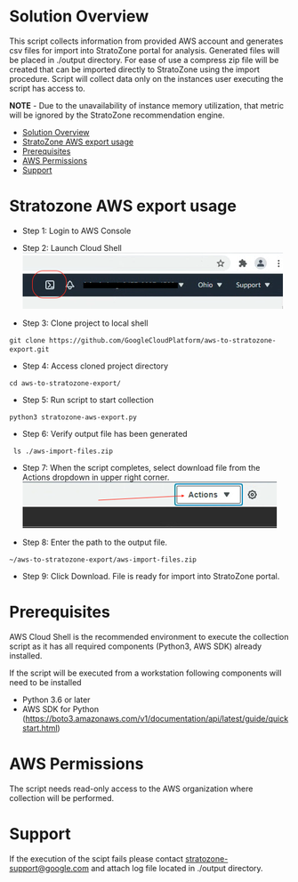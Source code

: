 <!--
Copyright 2021 Google LLC

Licensed under the Apache License, Version 2.0 (the "License");
you may not use this file except in compliance with the License.
You may obtain a copy of the License at

     https://www.apache.org/licenses/LICENSE-2.0

Unless required by applicable law or agreed to in writing, software
distributed under the License is distributed on an "AS IS" BASIS,
WITHOUT WARRANTIES OR CONDITIONS OF ANY KIND, either express or implied.
See the License for the specific language governing permissions and
limitations under the License.
-->

# Solution Overview
This script collects information from provided AWS account and generates csv files for import into StratoZone portal for analysis.
Generated files will be placed in ./output directory. For ease of use a compress zip file will be created that can be imported directly to StratoZone using the import procedure. 
Script will collect data only on the instances user executing the script has access to. 

**NOTE** - Due to the unavailability of instance memory utilization, that metric will be ignored by the StratoZone recommendation engine.

- [Solution Overview](#solution-overview)
- [StratoZone AWS export usage](#stratozone-aws-export-usage)
- [Prerequisites](#prerequisites)
- [AWS Permissions](#AWS-Permissions)
- [Support](#Support)

# Stratozone AWS export usage

- Step 1: Login to AWS Console

- Step 2: Launch Cloud Shell \
!["Image of Cloud Shell Console highlighting an icon with a greater-than and underscore"](images/aws-cloudshell.png)

- Step 3: Clone project to local shell
```
git clone https://github.com/GoogleCloudPlatform/aws-to-stratozone-export.git
```

- Step 4: Access cloned project directory
```
cd aws-to-stratozone-export/
```

- Step 5: Run script to start collection
```
python3 stratozone-aws-export.py
```

- Step 6: Verify output file has been generated
```
 ls ./aws-import-files.zip
```

- Step 7: When the script completes, select download file from the Actions dropdown in upper right corner. \
!["Image of Cloud Shell Actions, download file"](images/aws-actions.png)

- Step 8: Enter the path to the output file.
```
~/aws-to-stratozone-export/aws-import-files.zip
```

- Step 9: Click Download. File is ready for import into StratoZone portal.

# Prerequisites
  AWS Cloud Shell is the recommended environment to execute the collection script as it has all required components (Python3, AWS SDK) already installed.

  If the script will be executed from a workstation following components will need to be installed
  - Python 3.6 or later
  - AWS SDK for Python (https://boto3.amazonaws.com/v1/documentation/api/latest/guide/quickstart.html)

# AWS Permissions
The script needs read-only access to the AWS organization where collection will be performed.

# Support
If the execution of the scipt fails please contact stratozone-support@google.com and attach log file located in ./output directory.